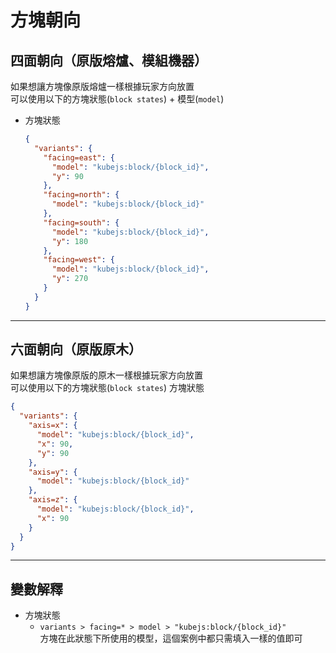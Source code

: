 # 方塊朝向

## 四面朝向（原版熔爐、模組機器）

如果想讓方塊像原版熔爐一樣根據玩家方向放置  
可以使用以下的方塊狀態(`block states`) + 模型(`model`)
- 方塊狀態
  ```json
  {
    "variants": {
      "facing=east": {
        "model": "kubejs:block/{block_id}",
        "y": 90
      },
      "facing=north": {
        "model": "kubejs:block/{block_id}"
      },
      "facing=south": {
        "model": "kubejs:block/{block_id}",
        "y": 180
      },
      "facing=west": {
        "model": "kubejs:block/{block_id}",
        "y": 270
      }
    }
  }
  ```

---

## 六面朝向（原版原木）

如果想讓方塊像原版的原木一樣根據玩家方向放置  
可以使用以下的方塊狀態(`block states`)
方塊狀態
```json
{
  "variants": {
    "axis=x": {
      "model": "kubejs:block/{block_id}",
      "x": 90,
      "y": 90
    },
    "axis=y": {
      "model": "kubejs:block/{block_id}"
    },
    "axis=z": {
      "model": "kubejs:block/{block_id}",
      "x": 90
    }
  }
}
```

---

## 變數解釋

- 方塊狀態
  - `variants > facing=* > model > "kubejs:block/{block_id}"`  
    方塊在此狀態下所使用的模型，這個案例中都只需填入一樣的值即可